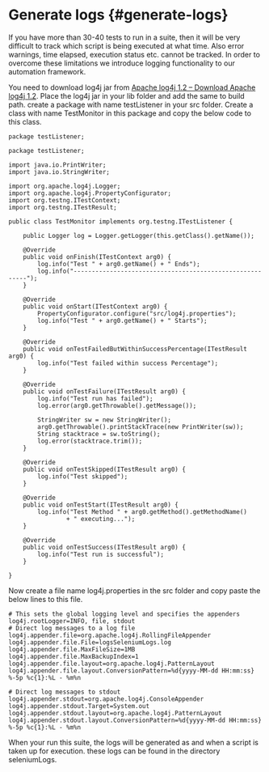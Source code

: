 # Generate logs {#generate-logs}

If you have more than 30-40 tests to run in a suite, then it will be very difficult to track which script is being executed at what time. Also error warnings, time elapsed, execution status etc. cannot be tracked. In order to overcome these limitations we introduce logging functionality to our automation framework.

You need to download log4j jar from [Apache log4j 1.2 – Download Apache log4j 1.2](http://logging.apache.org/log4j/1.2/download.html). Place the log4j jar in your lib folder and add the same to build path. create a package with name testListener in your src folder. Create a class with name TestMonitor in this package and copy the below code to this class.

```
package testListener;

package testListener;

import java.io.PrintWriter;
import java.io.StringWriter;

import org.apache.log4j.Logger;
import org.apache.log4j.PropertyConfigurator;
import org.testng.ITestContext;
import org.testng.ITestResult;

public class TestMonitor implements org.testng.ITestListener {

    public Logger log = Logger.getLogger(this.getClass().getName());

    @Override
    public void onFinish(ITestContext arg0) {
        log.info("Test " + arg0.getName() + " Ends");
        log.info("---------------------------------------------------------");
    }

    @Override
    public void onStart(ITestContext arg0) {
        PropertyConfigurator.configure("src/log4j.properties");
        log.info("Test " + arg0.getName() + " Starts");
    }

    @Override
    public void onTestFailedButWithinSuccessPercentage(ITestResult arg0) {
        log.info("Test failed within success Percentage");
    }

    @Override
    public void onTestFailure(ITestResult arg0) {
        log.info("Test run has failed");
        log.error(arg0.getThrowable().getMessage());

        StringWriter sw = new StringWriter();
        arg0.getThrowable().printStackTrace(new PrintWriter(sw));
        String stacktrace = sw.toString();
        log.error(stacktrace.trim());
    }

    @Override
    public void onTestSkipped(ITestResult arg0) {
        log.info("Test skipped");
    }

    @Override
    public void onTestStart(ITestResult arg0) {
        log.info("Test Method " + arg0.getMethod().getMethodName()
                + " executing...");
    }

    @Override
    public void onTestSuccess(ITestResult arg0) {
        log.info("Test run is successful");
    }

}

```

Now create a file name log4j.properties in the src folder and copy paste the below lines to this file.

```
# This sets the global logging level and specifies the appenders
log4j.rootLogger=INFO, file, stdout
# Direct log messages to a log file
log4j.appender.file=org.apache.log4j.RollingFileAppender
log4j.appender.file.File=logsSeleniumLogs.log
log4j.appender.file.MaxFileSize=1MB
log4j.appender.file.MaxBackupIndex=1
log4j.appender.file.layout=org.apache.log4j.PatternLayout
log4j.appender.file.layout.ConversionPattern=%d{yyyy-MM-dd HH:mm:ss} %-5p %c{1}:%L - %m%n

# Direct log messages to stdout
log4j.appender.stdout=org.apache.log4j.ConsoleAppender
log4j.appender.stdout.Target=System.out
log4j.appender.stdout.layout=org.apache.log4j.PatternLayout
log4j.appender.stdout.layout.ConversionPattern=%d{yyyy-MM-dd HH:mm:ss} %-5p %c{1}:%L - %m%n

```

When your run this suite, the logs will be generated as and when a script is taken up for execution. these logs can be found in the directory seleniumLogs.

